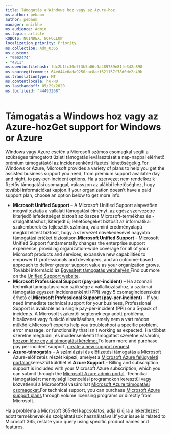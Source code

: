 ```yaml
---
title: Támogatás a Windows hoz vagy az Azure-hoz
ms.author: pebaum
author: pebaum
manager: mnirkhe
ms.audience: Admin
ms.topic: article
ROBOTS: NOINDEX, NOFOLLOW
localization_priority: Priority
ms.collection: Adm_O365
ms.custom:
- "9002474"
- "4811"
ms.openlocfilehash: fdc2b1fc30e5f3b5a06c9a489789e81fe342a890
ms.sourcegitcommit: 64ed44e6ada9250cac8ae1621157f78d0de2c49b
ms.translationtype: MT
ms.contentlocale: hu-HU
ms.lasthandoff: 05/29/2020
ms.locfileid: "44493268"
---
```

# <a name="get-support-for-windows-or-azure"></a><span data-ttu-id="0b5a4-102">Támogatás a Windows hoz vagy az Azure-hoz</span><span class="sxs-lookup"><span data-stu-id="0b5a4-102">Get support for Windows or Azure</span></span>

<span data-ttu-id="0b5a4-103">Windows vagy Azure esetén a Microsoft számos csomagkal segíti a szükséges támogatott üzleti támogatás leválasztását a nap-nappal elérhető prémium támogatástól az incidensenkénti fizetési lehetőségekig.</span><span class="sxs-lookup"><span data-stu-id="0b5a4-103">For Windows or Azure, Microsoft provides a variety of plans to help you get the assisted business support you need, from premium support available day and night, to pay-per-incident options.</span></span> <span data-ttu-id="0b5a4-104">Ha a szervezet nem rendelkezik fizetős támogatási csomaggal, válasszon az alábbi lehetőséghez, hogy további információkat kapjon.</span><span class="sxs-lookup"><span data-stu-id="0b5a4-104">If your organization doesn’t have a paid support plan, choose an option below to get more info.</span></span>

- <span data-ttu-id="0b5a4-105">**Microsoft Unified Support** – A Microsoft Unified Support alapvetően megváltoztatja a vállalati támogatási élményt, az egész szervezetre kiterjedő lefedettséget biztosít az összes Microsoft-termékhez és -szolgáltatáshoz, kiterjedt új lehetőségeket biztosít az informatikai szakemberek és fejlesztők számára, valamint eredményalapú megközelítést biztosít, hogy a szervezet növekedésével nagyobb támogatási értéket biztosítson.</span><span class="sxs-lookup"><span data-stu-id="0b5a4-105">**Microsoft Unified Support** - Microsoft Unified Support fundamentally changes the enterprise support experience, providing organization-wide coverage for all of your Microsoft products and services, expansive new capabilities to empower IT professionals and developers, and an outcome-based approach to deliver greater support value as your organization grows.</span></span> <span data-ttu-id="0b5a4-106">További információ az [Egyesített támogatás webhelyén.](https://aka.ms/unified-support)</span><span class="sxs-lookup"><span data-stu-id="0b5a4-106">Find out more on the [Unified Support website](https://aka.ms/unified-support).</span></span>
- <span data-ttu-id="0b5a4-107">**Microsoft Professional Support (pay-per-incident)** – Ha azonnali technikai támogatásra van szüksége a vállalkozásához, a szakmai támogatás egyszeri incidensenkénti (PPI) vagy 5 csomagincidensként érhető el.</span><span class="sxs-lookup"><span data-stu-id="0b5a4-107">**Microsoft Professional Support (pay-per-incident)** - If you need immediate technical support for your business, Professional Support is available as a single pay-per-incident (PPI) or a 5-pack of incidents.</span></span> <span data-ttu-id="0b5a4-108">A Microsoft szakértői segítenek egy adott probléma, hibaüzenet vagy funkció elhárításában, amely nem a várt módon működik.</span><span class="sxs-lookup"><span data-stu-id="0b5a4-108">Microsoft experts help you troubleshoot a specific problem, error message, or functionality that isn't working as expected.</span></span> <span data-ttu-id="0b5a4-109">Ha többet szeretne megtudni, és incidensenkénti támogatást szeretne vásárolni, [hozzon létre egy új támogatási kérelmet.](https://support.microsoft.com/supportforbusiness/productselection)</span><span class="sxs-lookup"><span data-stu-id="0b5a4-109">To learn more and purchase pay per incident support, [create a new support request](https://support.microsoft.com/supportforbusiness/productselection).</span></span>
- <span data-ttu-id="0b5a4-110">**Azure-támogatás** – A számlázási és előfizetési támogatás a Microsoft Azure-előfizetés részét képezi, amelyet a [Microsoft Azure felügyeleti portálon](https://portal.azure.com/)keresztül küldhet el.</span><span class="sxs-lookup"><span data-stu-id="0b5a4-110">**Azure Support** - Billing and subscription support is included with your Microsoft Azure subscription, which you can submit through the [Microsoft Azure admin portal](https://portal.azure.com/).</span></span> <span data-ttu-id="0b5a4-111">Technikai támogatásért mennyiségi licencelési programokon keresztül vagy közvetlenül a Microsofttól vásárolhat [Microsoft Azure támogatási csomagokat.](https://azure.microsoft.com/support/plans/)</span><span class="sxs-lookup"><span data-stu-id="0b5a4-111">For technical support, you can purchase [Microsoft Azure support plans](https://azure.microsoft.com/support/plans/) through volume licensing programs or directly from Microsoft.</span></span>

<span data-ttu-id="0b5a4-112">Ha a probléma a Microsoft 365-tel kapcsolatos, adja ki újra a lekérdezést adott terméknevek és szolgáltatások használatával.</span><span class="sxs-lookup"><span data-stu-id="0b5a4-112">If your issue is related to Microsoft 365, restate your query using specific product names and features.</span></span>
